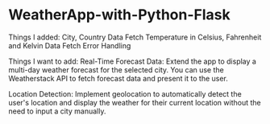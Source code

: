 # WeatherApp-with-Python-Flask

Things I added:
City, Country Data Fetch
Temperature in Celsius, Fahrenheit and Kelvin Data Fetch
Error Handling

Things I want to add:
Real-Time Forecast Data: Extend the app to display a multi-day weather forecast for the selected city. You can use the Weatherstack API to fetch forecast data and present it to the user.

Location Detection: Implement geolocation to automatically detect the user's location and display the weather for their current location without the need to input a city manually.

